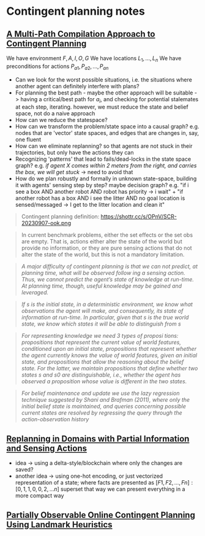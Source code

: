 # Contingent planning notes
## [A Multi-Path Compilation Approach to Contingent Planning](https://tzin.bgu.ac.il/~shanigu/Publications/aaai12-28.pdf)

We have environment ${F,A,I,O,G}$
We have locations ${L_1, ..., L_n}$
We have preconditions for actions ${P_{a1}, P_{a2}, ..., P_{an}}$
- Can we look for the worst possible situations, i.e. the situations where another agent can definitely interfere with plans?
- For planning the best path - maybe the other approach will be suitable -> having a critical/best path for $a_i$, and checking for potential stalemates at each step, iterating. however, we must reduce the state and belief space, not do a naive approach
- How can we reduce the statespace?
- How can we transform the problem/state space into a causal graph? e.g. nodes that are 'vector' state spaces, and edges that are changes in, say, one fluent
- How can we eliminate replanning? so that agents are not stuck in their trajectories, but only have the actions they can 
- Recognizing 'patterns' that lead to fails/dead-locks in the state space graph? e.g. _if agent X comes within 2 meters from the right, and carries the box, we will get stuck_ -> need to avoid that
- How do we plan robustly and formally in unknown state-space, building it with agents' sensing step by step? maybe decision graph? e.g. "if i see a box AND another robot AND robot has priority -> i wait" + "if another robot has a box AND i see the litter AND no goal location is sensed/messaged -> I get to the litter location and clean it"

> Contingent planning definition: https://shottr.cc/s/OPnV/SCR-20230907-ook.png

> In current benchmark problems, either the set effects or the set obs are empty. That is, actions either alter the state of the world but provide no information, or they are pure sensing actions that do not alter the state of the world, but this is not a mandatory limitation.

> _A major difficulty of contingent planning is that we can not predict, at planning time, what will be observed follow ing a sensing action. Thus, we cannot predict the agent’s state of knowledge at run-time. At planning time, though, useful knowledge may be gained and leveraged._

> _If s is the initial state, in a deterministic environment, we know what observations the agent will make, and consequently, its state of information at run-time. In particular, given that s is the true world state, we know which states it will be able to distinguish from s_

> _For representing knowledge we need 3 types of proposi tions: propositions that represent the current value of world features, conditioned upon an initial state, propositions that represent whether the agent currently knows the value of world features, given an initial state, and propositions that allow the reasoning about the belief state. For the latter, we maintain propositions that define whether two states s and_ _s0 are distinguishable, i.e., whether the agent has observed a proposition whose value is different in the two states._

> _For belief maintenance and update we use the lazy regression technique suggested by Shani and Brafman (2011), where only the initial belief state is maintained, and queries_ _concerning possible current states are resolved by regressing the query through the action-observation history_

## [Replanning in Domains with Partial Information and Sensing Actions](https://tzin.bgu.ac.il/~shanigu/Publications/sdr-journal11.pdf)

- idea -> using a delta-style/blockchain where only the changes are saved?
- another idea -> using one-hot encoding, or just vectorized representation of a state; where facts are presented as ${[F1, F2, ..., Fn]: [0,1,1,0,0,2,...n]}$ superset
  that way we can present everything in a more compact way
## [Partially Observable Online Contingent Planning Using Landmark Heuristics](https://tzin.bgu.ac.il/~shanigu/Publications/ICAPS2014.pdf)
